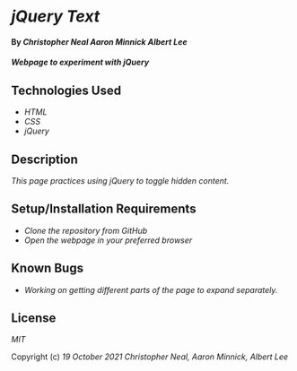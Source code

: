 # _jQuery Text_

#### By _**Christopher Neal** **Aaron Minnick** **Albert Lee**_

#### _Webpage to experiment with jQuery_

## Technologies Used

* _HTML_
* _CSS_
* _jQuery_

## Description

_This page practices using jQuery to toggle hidden content._

## Setup/Installation Requirements

* _Clone the repository from GitHub_
* _Open the webpage in your preferred browser_

## Known Bugs

* _Working on getting different parts of the page to expand separately._

## License

_MIT_

Copyright (c) _19 October 2021_ _Christopher Neal, Aaron Minnick, Albert Lee_